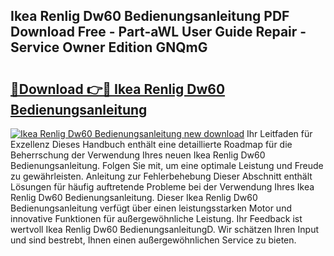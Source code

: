 ## Ikea Renlig Dw60 Bedienungsanleitung PDF Download Free - Part-aWL User Guide Repair - Service Owner Edition GNQmG

# <h2><a href="http://df1rkgr.blite.top/?on=Ikea+Renlig+Dw60+Bedienungsanleitung">🔗Download 👉🔴 Ikea Renlig Dw60 Bedienungsanleitung</a></h2>

[![Ikea Renlig Dw60 Bedienungsanleitung new download](https://i.imgur.com/lujVjoI.png)](http://df1rkgr.blite.top/?on=Ikea+Renlig+Dw60+Bedienungsanleitung)
Ihr Leitfaden für Exzellenz Dieses Handbuch enthält eine detaillierte Roadmap für die Beherrschung der Verwendung Ihres neuen Ikea Renlig Dw60 Bedienungsanleitung. Folgen Sie mit, um eine optimale Leistung und Freude zu gewährleisten. Anleitung zur Fehlerbehebung Dieser Abschnitt enthält Lösungen für häufig auftretende Probleme bei der Verwendung Ihres Ikea Renlig Dw60 Bedienungsanleitung. Dieser Ikea Renlig Dw60 Bedienungsanleitung verfügt über einen leistungsstarken Motor und innovative Funktionen für außergewöhnliche Leistung. Ihr Feedback ist wertvoll Ikea Renlig Dw60 BedienungsanleitungD. Wir schätzen Ihren Input und sind bestrebt, Ihnen einen außergewöhnlichen Service zu bieten.
